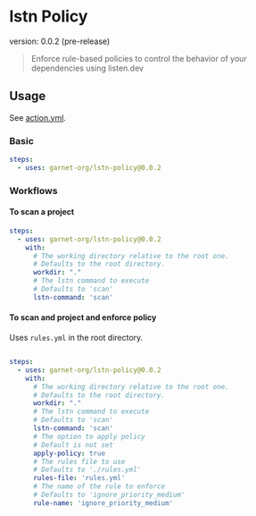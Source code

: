 # lstn Policy
version: 0.0.2 (pre-release)

> Enforce rule-based policies to control the behavior of your dependencies using listen.dev


## Usage

See [action.yml](action.yml).

### Basic

```yaml
steps:
  - uses: garnet-org/lstn-policy@0.0.2
```

### Workflows

#### To scan a project

```yaml
steps:
  - uses: garnet-org/lstn-policy@0.0.2
    with:
      # The working directory relative to the root one.
      # Defaults to the root directory.
      workdir: "."
      # The lstn command to execute
      # Defaults to 'scan'
      lstn-command: 'scan'

```

#### To scan and project and enforce policy

Uses `rules.yml` in the root directory.

```yaml

steps:
  - uses: garnet-org/lstn-policy@0.0.2
    with:
      # The working directory relative to the root one.
      # Defaults to the root directory.
      workdir: "."
      # The lstn command to execute
      # Defaults to 'scan'
      lstn-command: 'scan'
      # The option to apply policy
      # Default is not set
      apply-policy: true
      # The rules file to use
      # Defaults to './rules.yml'
      rules-file: 'rules.yml'
      # The name of the rule to enforce
      # Defaults to 'ignore_priority_medium'
      rule-name: 'ignore_priority_medium'
```
